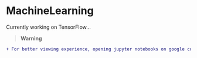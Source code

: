 # MachineLearning
 Currently working on TensorFlow...
 
> __Warning__
```diff
+ For better viewing experience, opening jupyter notebooks on google colab / jupyter or downloading is advised.
```

